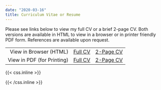 ```yaml
---
date: "2020-03-16"
title: Curriculum Vitae or Resume
---
```


Please see links below to view my full CV or a brief 2-page CV. Both versions are available in HTML to view in a browser or in printer friendly PDF form. References are available upon request.

|               |               |  |
| ---:         |     :---:      | :---: |
| View in Browser (HTML)  | [Full CV]()    | [2-Page CV]()    |
| View in PDF (for Printing) | [Full CV]() | [2-Page CV](sw_two-page_cv.pdf) |

{{< css.inline >}}
<style>
.canon { background: white; width: 100%; height: auto;}
</style>
{{< /css.inline >}}